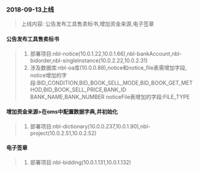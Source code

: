 ### 2018-09-13上线
>上线内容: 公告发布工具售卖标书,增加资金来源,电子签章
#### 公告发布工具售卖标书
> 1. 部署项目:nbl-notice(10.0.1.22,10.0.1.66),nbl-bankAccount,nbl-bidorder,nbl-singleInstance(10.0.2.22,10.0.2.31)
> 2. 涉及数据库:nbl-oa库(10.0.0.88),notice和notice_file表需增加字段,
notice增加的字段:BID_CONDITION,BID_BOOK_SELL_MODE,BID_BOOK_GET_METHOD,BID_BOOK_SELL_PRICE,BANK_ID
BANK_NAME,BANK_NUMBER
noticeFile表增加的字段:FILE_TYPE

#### 增加资金来源>在oms中配置数据字典,并初始化
> 1. 部署项目:nbl-dictionary(10.0.0.237,10.0.1.90),nbl-project(10.0.2.51,10.0.2.52)

#### 电子签章
> 1. 部署项目:nbl-bidding(10.0.1.131,10.0.1.132)